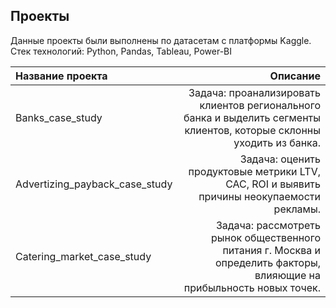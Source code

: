 ## Проекты

Данные проекты были выполнены по датасетам с платформы Kaggle.
Стек технологий: Python, Pandas, Tableau, Power-BI

| Название проекта              | Описание                                                                                             |
| :-------------------- | -------------------------------------------------------------------------------------------------------------: |
| Banks_case_study | Задача: проанализировать клиентов регионального банка и выделить сегменты клиентов, которые склонны уходить из банка. | 
| Advertizing_payback_case_study | Задача: оценить продуктовые метрики LTV, CAC, ROI и выявить причины неокупаемости рекламы. |
| Catering_market_case_study | Задача: рассмотреть рынок общественного питания г. Москва и определить факторы, влияющие на прибыльность новых точек. |
